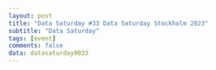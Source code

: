 ```yaml
---
layout: post
title: "Data Saturday #33 Data Saturday Stockholm 2023"
subtitle: "Data Saturday"
tags: [event]
comments: false
data: datasaturday0033
---
```

